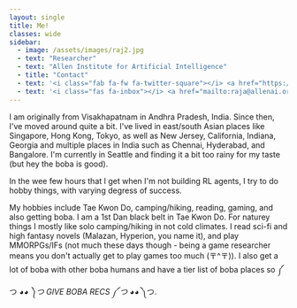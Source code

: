 ```yaml
---
layout: single
title: Me!
classes: wide
sidebar:
  - image: /assets/images/raj2.jpg
  - text: "Researcher"
  - text: "Allen Institute for Artificial Intelligence"
  - title: "Contact"
  - text: '<i class="fab fa-fw fa-twitter-square"></i> <a href="https://twitter.com/rajammanabrolu">@rajammanabrolu</a>'
  - text: '<i class="fas fa-inbox"></i> <a href="mailto:raja@allenai.org">raja@allenai.org</a>'
---
```


I am originally from Visakhapatnam in Andhra Pradesh, India. Since then, I've moved around quite a bit. I've lived in east/south Asian places like Singapore, Hong Kong, Tokyo, as well as New Jersey, California, Indiana, Georgia and multiple places in India such as Chennai, Hyderabad, and Bangalore. I'm currently in Seattle and finding it a bit too rainy for my taste (but hey the boba is good).

In the wee few hours that I get when I'm not building RL agents, I try to do hobby things, with varying degress of success.

My hobbies include Tae Kwon Do, camping/hiking, reading, gaming, and also getting boba. I am a 1st Dan black belt in Tae Kwon Do. For naturey things I mostly like solo camping/hiking in not cold climates. I read sci-fi and high fantasy novels (Malazan, Hyperion, you name it), and play MMORPGs/IFs (not much these days though - being a game researcher means you don't actually get to play games too much (〒^〒)). I also get a lot of boba with other boba humans and have a tier list of boba places so ༼ つ ◕_◕ ༽つ GIVE BOBA RECS ༼ つ ◕_◕ ༽つ. 
